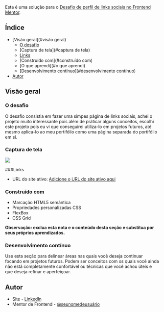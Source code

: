 Esta é uma solução para o [Desafio de perfil de links sociais no Frontend Mentor](https://www.frontendmentor.io/challenges/social-links-profile-UG32l9m6dQ). 

## Índice

- [Visão geral](#visão geral)
   - [O desafio](#o-desafio)
   - [Captura de tela](#captura de tela)
   - [Links](#links)
   - [Construído com](#construído com)
   - [O que aprendi](#o que aprendi)
   - [Desenvolvimento contínuo](#desenvolvimento contínuo)
- [Autor](#autor)

## Visão geral

### O desafio

O desafio consistia em fazer uma simpes página de links sociais, achei o projeto muito interessante pois além de práticar alguns conceitos, escolhi este projeto pois eu vi que conseguirei utiliza-lo em projetos futuros, até mesmo aplica-lo ao meu portifólio como uma página separada do portifólio em sí.

### Captura de tela

![](![image](https://github.com/DaviEstev/Links-Sociais/assets/111655855/24eb278d-3b7f-48ad-8f04-99c583832bc2)
)

###Links

- URL do site ativo: [Adicione o URL do site ativo aqui](https://daviestev.github.io/Links-Sociais/)

### Construído com

- Marcação HTML5 semântica
- Propriedades personalizadas CSS
- FlexBox 
- CSS Grid


**Observação: exclua esta nota e o conteúdo desta seção e substitua por seus próprios aprendizados.**

### Desenvolvimento contínuo

Use esta seção para delinear áreas nas quais você deseja continuar focando em projetos futuros. Podem ser conceitos com os quais você ainda não está completamente confortável ou técnicas que você achou úteis e que deseja refinar e aperfeiçoar.

## Autor

- Site - [LinkedIn](https://www.linkedin.com/in/daviestevprograming/)
- Mentor de Frontend - [@seunomedeusuário](https://www.frontendmentor.io/profile/DaviEstev)
